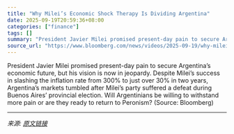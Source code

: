 ```yaml
---
title: "Why Milei’s Economic Shock Therapy Is Dividing Argentina"
date: 2025-09-19T20:59:36+08:00
categories: ["finance"]
tags: []
summary: "President Javier Milei promised present-day pain to secure Argentina’s economic future, but his vision is now in jeopardy. Despite Milei’s success in slashing the inflation rate from 300% to just over"
source_url: "https://www.bloomberg.com/news/videos/2025-09-19/why-milei-s-economic-shock-therapy-is-dividing-argentina-video"
---
```


President Javier Milei promised present-day pain to secure Argentina’s economic future, but his vision is now in jeopardy. Despite Milei’s success in slashing the inflation rate from 300% to just over 30% in two years, Argentina’s markets tumbled after Milei’s party suffered a defeat during Buenos Aires’ provincial election. Will Argentinians be willing to withstand more pain or are they ready to return to Peronism? (Source: Bloomberg)

---

*来源: [原文链接](https://www.bloomberg.com/news/videos/2025-09-19/why-milei-s-economic-shock-therapy-is-dividing-argentina-video)*
